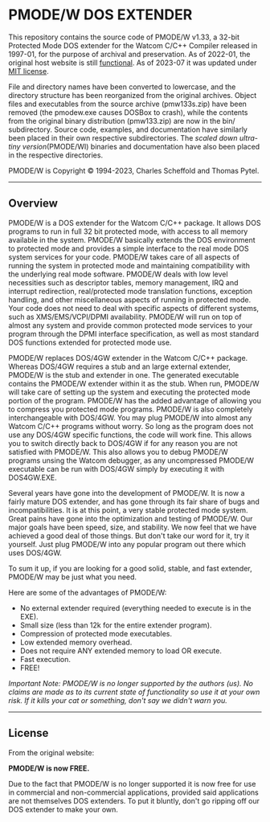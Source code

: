 # PMODE/W DOS EXTENDER

This repository contains the source code of PMODE/W v1.33, a 32-bit Protected Mode DOS extender for the Watcom C/C++ Compiler released in 1997-01, for the purpose of archival and preservation. As of 2022-01, the original host website is still [functional](http://www.sid6581.net/pmodew/). As of 2023-07 it was updated under [MIT license](http://www.sid6581.net/pmodew/license.txt).

File and directory names have been converted to lowercase, and the directory structure has been reorganized from the original archives. Object files and executables from the source archive (pmw133s.zip) have been removed (the pmodew.exe causes DOSBox to crash), while the contents from the original binary distribution (pmw133.zip) are now in the bin/ subdirectory. Source code, examples, and documentation have similarly been placed in their own respective subdirectories. The *scaled down ultra-tiny version*(PMODE/WI) binaries and documentation have also been placed in the respective directories.

PMODE/W is Copyright &copy; 1994-2023, Charles Scheffold and Thomas Pytel.

______

## Overview

PMODE/W is a DOS extender for the Watcom C/C++ package. It allows DOS programs to run in full 32 bit protected mode, with access to all memory available in the system. PMODE/W basically extends the DOS environment to protected mode and provides a simple interface to the real mode DOS system services for your code. PMODE/W takes care of all aspects of running the system in protected mode and maintaining compatibility with the underlying real mode software. PMODE/W deals with low level necessities such as descriptor tables, memory management, IRQ and interrupt redirection, real/protected mode translation functions, exception handling, and other miscellaneous aspects of running in protected mode. Your code does not need to deal with specific aspects of different systems, such as XMS/EMS/VCPI/DPMI availability. PMODE/W will run on top of almost any system and provide common protected mode services to your program through the DPMI interface specification, as well as most standard DOS functions extended for protected mode use.

PMODE/W replaces DOS/4GW extender in the Watcom C/C++ package. Whereas DOS/4GW requires a stub and an large external extender, PMODE/W is the stub and extender in one. The generated executable contains the PMODE/W extender within it as the stub. When run, PMODE/W will take care of setting up the system and executing the protected mode portion of the program. PMODE/W has the added advantage of allowing you to compress you protected mode programs. PMODE/W is also completely interchangeable with DOS/4GW. You may plug PMODE/W into almost any Watcom C/C++ programs without worry. So long as the program does not use any DOS/4GW specific functions, the code will work fine. This allows you to switch directly back to DOS/4GW if for any reason you are not satisfied with PMODE/W. This also allows you to debug PMODE/W programs unsing the Watcom debugger, as any uncompressed PMODE/W executable can be run with DOS/4GW simply by executing it with DOS4GW.EXE.

Several years have gone into the development of PMODE/W. It is now a fairly mature DOS extender, and has gone through its fair share of bugs and incompatibilities. It is at this point, a very stable protected mode system. Great pains have gone into the optimization and testing of PMODE/W. Our major goals have been speed, size, and stability. We now feel that we have achieved a good deal of those things. But don't take our word for it, try it yourself. Just plug PMODE/W into any popular program out there which uses DOS/4GW.

To sum it up, if you are looking for a good solid, stable, and fast extender, PMODE/W may be just what you need.

Here are some of the advantages of PMODE/W:

* No external extender required (everything needed to execute is in the EXE).
* Small size (less than 12k for the entire extender program).
* Compression of protected mode executables.
* Low extended memory overhead.
* Does not require ANY extended memory to load OR execute.
* Fast execution.
* FREE! 

_Important Note: PMODE/W is no longer supported by the authors (us). No claims are made as to its current state of functionality so use it at your own risk. If it kills your cat or something, don't say we didn't warn you._

___

## License

From the original website:

**PMODE/W is now FREE.**

Due to the fact that PMODE/W is no longer supported it is now free for use in commercial and non-commercial applications, provided said applications are not themselves DOS extenders. To put it bluntly, don't go ripping off our DOS extender to make your own.
